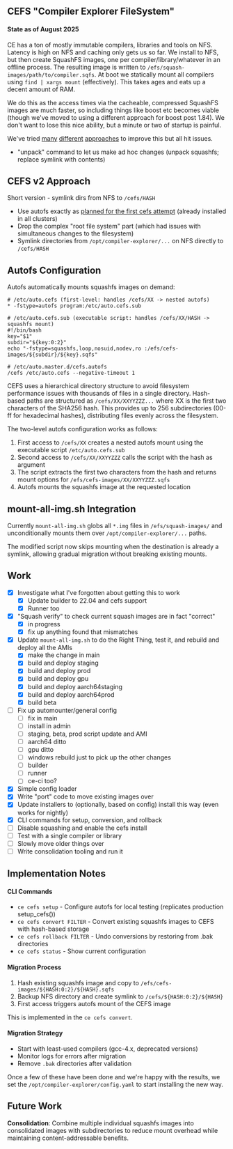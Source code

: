 ## CEFS "Compiler Explorer FileSystem"

#### State as of August 2025

CE has a ton of mostly immutable compilers, libraries and tools on NFS. Latency is high on NFS and caching only gets us so far. We install to NFS, but then create SquashFS images, one per compiler/library/whatever in an offline process. The resulting image is written to `/efs/squash-images/path/to/compiler.sqfs`. At boot we statically mount all compilers using `find | xargs mount` (effectively). This takes ages and eats up a decent amount of RAM.

We do this as the access times via the cacheable, compressed SquashFS images are much faster, so including things like boost etc becomes viable (though we've moved to using a different approach for boost post 1.84). We don't want to lose this nice ability, but a minute or two of startup is painful.

We've tried [many](https://github.com/compiler-explorer/cefs) [different](https://github.com/compiler-explorer/infra/pull/798) [approaches](https://github.com/compiler-explorer/infra/pull/1741) to improve this but all hit issues.

- "unpack" command to let us make ad hoc changes (unpack squashfs; replace symlink with contents)

## CEFS v2 Approach

Short version - symlink dirs from NFS to `/cefs/HASH`

- Use autofs exactly as [planned for the first cefs attempt](https://github.com/compiler-explorer/infra/pull/798) (already installed in all clusters)
- Drop the complex "root file system" part (which had issues with simultaneous changes to the filesystem)
- Symlink directories from `/opt/compiler-explorer/...` on NFS directly to `/cefs/HASH`

## Autofs Configuration

Autofs automatically mounts squashfs images on demand:

```
# /etc/auto.cefs (first-level: handles /cefs/XX -> nested autofs)
* -fstype=autofs program:/etc/auto.cefs.sub

# /etc/auto.cefs.sub (executable script: handles /cefs/XX/HASH -> squashfs mount)
#!/bin/bash
key="$1"
subdir="${key:0:2}"
echo "-fstype=squashfs,loop,nosuid,nodev,ro :/efs/cefs-images/${subdir}/${key}.sqfs"

# /etc/auto.master.d/cefs.autofs
/cefs /etc/auto.cefs --negative-timeout 1
```

CEFS uses a hierarchical directory structure to avoid filesystem performance issues with thousands of files in a single directory. Hash-based paths are structured as `/cefs/XX/XXYYZZZ...` where XX is the first two characters of the SHA256 hash. This provides up to 256 subdirectories (00-ff for hexadecimal hashes), distributing files evenly across the filesystem.

The two-level autofs configuration works as follows:
1. First access to `/cefs/XX` creates a nested autofs mount using the executable script `/etc/auto.cefs.sub`
2. Second access to `/cefs/XX/XXYYZZZ` calls the script with the hash as argument
3. The script extracts the first two characters from the hash and returns mount options for `/efs/cefs-images/XX/XXYYZZZ.sqfs`
4. Autofs mounts the squashfs image at the requested location

## mount-all-img.sh Integration

Currently `mount-all-img.sh` globs all `*.img` files in `/efs/squash-images/` and unconditionally mounts them over `/opt/compiler-explorer/...` paths.

The modified script now skips mounting when the destination is already a symlink, allowing gradual migration without breaking existing mounts.

## Work

- [x] Investigate what I've forgotten about getting this to work
  - [x] Update builder to 22.04 and cefs support
  - [x] Runner too
- [x] "Squash verify" to check current squash images are in fact "correct"
  - [x] in progress
  - [x] fix up anything found that mismatches
- [x] Update `mount-all-img.sh` to do the Right Thing, test it, and rebuild and deploy all the AMIs
  - [x] make the change in main
  - [x] build and deploy staging
  - [x] build and deploy prod
  - [x] build and deploy gpu
  - [x] build and deploy aarch64staging
  - [x] build and deploy aarch64prod
  - [x] build beta
- [ ] Fix up automounter/general config
  - [ ] fix in main
  - [ ] install in admin
  - [ ] staging, beta, prod script update and AMI
  - [ ] aarch64 ditto
  - [ ] gpu ditto
  - [ ] windows rebuild just to pick up the other changes
  - [ ] builder
  - [ ] runner
  - [ ] ce-ci too?
- [x] Simple config loader
- [x] Write "port" code to move existing images over
- [x] Update installers to (optionally, based on config) install this way (even works for nightly)
- [x] CLI commands for setup, conversion, and rollback
- [ ] Disable squashing and enable the cefs install
- [ ] Test with a single compiler or library
- [ ] Slowly move older things over
- [ ] Write consolidation tooling and run it

## Implementation Notes

#### CLI Commands

- `ce cefs setup` - Configure autofs for local testing (replicates production setup_cefs())
- `ce cefs convert FILTER` - Convert existing squashfs images to CEFS with hash-based storage
- `ce cefs rollback FILTER` - Undo conversions by restoring from .bak directories
- `ce cefs status` - Show current configuration

#### Migration Process

1. Hash existing squashfs image and copy to `/efs/cefs-images/${HASH:0:2}/${HASH}.sqfs`
2. Backup NFS directory and create symlink to `/cefs/${HASH:0:2}/${HASH}`
3. First access triggers autofs mount of the CEFS image

This is implemented in the `ce cefs convert`.

#### Migration Strategy

- Start with least-used compilers (gcc-4.x, deprecated versions)
- Monitor logs for errors after migration
- Remove `.bak` directories after validation

Once a few of these have been done and we're happy with the results, we set the `/opt/compiler-explorer/config.yaml` to start installing the new way.

## Future Work

**Consolidation**: Combine multiple individual squashfs images into consolidated images with subdirectories to reduce mount overhead while maintaining content-addressable benefits.
